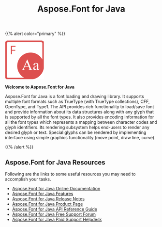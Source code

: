 ﻿---
title: Aspose.Font for Java
type: docs
weight: 10
url: /java/
is_root: true
---

{{% alert color="primary" %}}

![todo:image_alt_text](home_1.png)

**Welcome to Aspose.Font for Java**

Aspose.Font for Java is a font loading and drawing library. It supports multiple font formats such as TrueType (with TrueType collections), CFF, OpenType, and Type1. The API provides rich functionality to load/save font and provide information about its data structures along with any glyph that is supported by all the font types. It also provides encoding information for all the font types which represents a mapping between character codes and glyph identifiers. Its rendering subsystem helps end-users to render any desired glyph or text. Special glyphs can be rendered by implementing interface using simple graphics functionality (move point, draw line, curve).

{{% /alert %}}
## **Aspose.Font for Java Resources**
Following are the links to some useful resources you may need to accomplish your tasks.

- [Aspose.Font for Java Online Documentation](/font/java/)
- [Aspose.Font for Java Features](/font/java/product-overview/#productoverview-richfeatures)
- [Aspose.Font for Java Release Notes](/font/java/release-notes/)
- [Aspose.Font for Java Product Page](https://products.aspose.com/font/java)
- [Aspose.Font for Java API Reference Guide](https://apireference.aspose.com/java/font)
- [Aspose.Font for Java Free Support Forum](https://forum.aspose.com/c/font)
- [Aspose.Font for Java Paid Support Helpdesk](https://helpdesk.aspose.com/)
